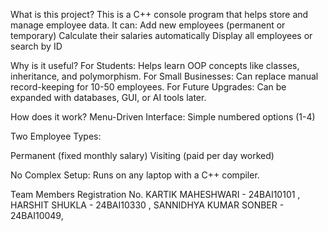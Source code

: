What is this project?
This is a C++ console program that helps store and manage employee data. It can:
 Add new employees (permanent or temporary)
 Calculate their salaries automatically
 Display all employees or search by ID

Why is it useful?
For Students: Helps learn OOP concepts like classes, inheritance, and polymorphism.
For Small Businesses: Can replace manual record-keeping for 10-50 employees.
For Future Upgrades: Can be expanded with databases, GUI, or AI tools later.

How does it work?
Menu-Driven Interface: Simple numbered options (1-4)

Two Employee Types:

Permanent (fixed monthly salary)
Visiting (paid per day worked)

No Complex Setup: Runs on any laptop with a C++ compiler.

Team Members	              Registration No.
KARTIK MAHESHWARI	   -       24BAI10101 ,
HARSHIT SHUKLA	      -       24BAI10330 ,
SANNIDHYA KUMAR SONBER	 -    24BAI10049,

